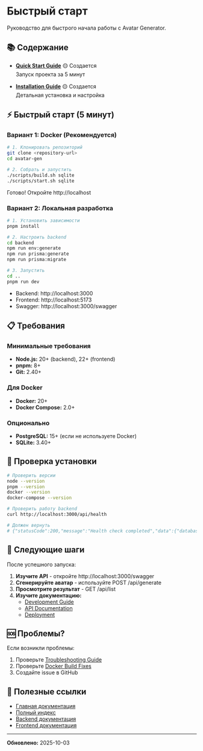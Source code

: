 # Быстрый старт

Руководство для быстрого начала работы с Avatar Generator.

## 📚 Содержание

- **[Quick Start Guide](./quick-start.md)** 🟡 Создается  
  Запуск проекта за 5 минут

- **[Installation Guide](./installation.md)** 🟡 Создается  
  Детальная установка и настройка

## ⚡ Быстрый старт (5 минут)

### Вариант 1: Docker (Рекомендуется)

```bash
# 1. Клонировать репозиторий
git clone <repository-url>
cd avatar-gen

# 2. Собрать и запустить
./scripts/build.sh sqlite
./scripts/start.sh sqlite
```

Готово! Откройте http://localhost

### Вариант 2: Локальная разработка

```bash
# 1. Установить зависимости
pnpm install

# 2. Настроить backend
cd backend
npm run env:generate
npm run prisma:generate
npm run prisma:migrate

# 3. Запустить
cd ..
pnpm run dev
```

- Backend: http://localhost:3000
- Frontend: http://localhost:5173
- Swagger: http://localhost:3000/swagger

## 📋 Требования

### Минимальные требования

- **Node.js:** 20+ (backend), 22+ (frontend)
- **pnpm:** 8+
- **Git:** 2.40+

### Для Docker

- **Docker:** 20+
- **Docker Compose:** 2.0+

### Опционально

- **PostgreSQL:** 15+ (если не используете Docker)
- **SQLite:** 3.40+

## 🔧 Проверка установки

```bash
# Проверить версии
node --version
pnpm --version
docker --version
docker-compose --version

# Проверить работу backend
curl http://localhost:3000/api/health

# Должен вернуть
# {"statusCode":200,"message":"Health check completed","data":{"database":"connected","status":"healthy"}}
```

## 📖 Следующие шаги

После успешного запуска:

1. **Изучите API** - откройте http://localhost:3000/swagger
2. **Сгенерируйте аватар** - используйте POST /api/generate
3. **Просмотрите результат** - GET /api/list
4. **Изучите документацию:**
   - [Development Guide](../development/README.md)
   - [API Documentation](../api/README.md)
   - [Deployment](../deployment/README.md)

## 🆘 Проблемы?

Если возникли проблемы:

1. Проверьте [Troubleshooting Guide](../development/TROUBLESHOOTING.md)
2. Проверьте [Docker Build Fixes](../../docker/DOCKER_BUILD_FIXES.md)
3. Создайте issue в GitHub

## 🔗 Полезные ссылки

- [Главная документация](../README.md)
- [Полный индекс](../INDEX.md)
- [Backend документация](../../backend/README.md)
- [Frontend документация](../../frontend/README.md)

---

**Обновлено:** 2025-10-03
